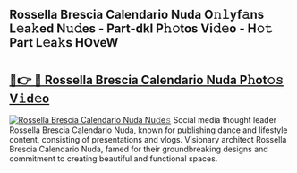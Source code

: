 ## Rossella Brescia Calendario Nuda O𝚗𝚕yf𝚊ns L𝚎a𝚔ed N𝚞𝚍es - Part-dkI P𝚑𝚘tos Vi𝚍𝚎o - H𝚘𝚝 Part L𝚎a𝚔s HOveW

# <h2><a href="http://kf71qk6.oniu.top/?m=Rossella+Brescia+Calendario+Nuda">🔗👉 🔴 Rossella Brescia Calendario Nuda P𝚑ot𝚘𝚜 V𝚒d𝚎o</a></h2>

[![Rossella Brescia Calendario Nuda Nu𝚍e𝚜](https://i.imgur.com/0qMVB7G.gif)](http://kf71qk6.oniu.top/?m=Rossella+Brescia+Calendario+Nuda)
Social media thought leader Rossella Brescia Calendario Nuda, known for publishing dance and lifestyle content, consisting of presentations and vlogs. Visionary architect Rossella Brescia Calendario Nuda, famed for their groundbreaking designs and commitment to creating beautiful and functional spaces.  
